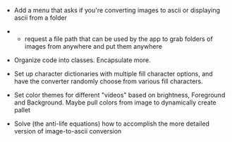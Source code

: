 - Add a menu that asks if you're converting images to ascii or displaying ascii from a folder
- - request a file path that can be used by the app to grab folders of images from anywhere and put them anywhere

- Organize code into classes. Encapsulate more.

- Set up character dictionaries with multiple fill character options, and have the converter randomly choose from various fill characters.

- Set color themes for different "videos" based on brightness, Foreground and Background. Maybe pull colors from image to dynamically create pallet

- Solve (the anti-life equations) how to accomplish the more detailed version of image-to-ascii conversion